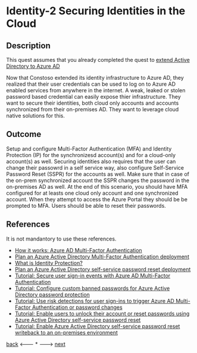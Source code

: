 # Identity-2 Securing Identities in the Cloud

## Description

This quest assumes that you already completed the quest to [extend Active Directory to Azure AD](./Identity-1.md)

Now that Constoso extended its identity infrastructure to Azure AD, they realized that their user credentials can be used to log on to Azure AD enabled services from anywhere in the internet. A weak, leaked or stolen password based credential can easily expose thier infrastructure. They want to secure their identities, both cloud only accounts and accounts synchronized from their on-premises AD. They want to leverage cloud native solutions for this.



## Outcome

Setup and configure Multi-Factor Authentication (MFA) and Identity Protection (IP) for the synchronizesd account(s) and for a cloud-only account(s) as well. Securing identities also requires that the user can change their passowrd in  a self service way, also configure Self-Service Password Reset (SSPR) for the accounts as well. Make sure that in case of the on-prem synchronized account the SSPR changes the password in the on-premises AD as well. At the end of this scenario, you should have MFA configured for at leasts one cloud only account and one synchronized account. When they attempt to access the Azure Portal they should be be prompted to MFA. Users should be able to reset their passwords.


## References

It is not mandantory to use these references.

- [How it works: Azure AD Multi-Factor Authentication](https://docs.microsoft.com/en-us/azure/active-directory/authentication/concept-mfa-howitworks)
- [Plan an Azure Active Directory Multi-Factor Authentication deployment](https://docs.microsoft.com/en-us/azure/active-directory/authentication/howto-mfa-getstarted)
- [What is Identity Protection?](https://docs.microsoft.com/en-us/azure/active-directory/identity-protection/overview-identity-protection)
- [Plan an Azure Active Directory self-service password reset deployment](https://docs.microsoft.com/en-us/azure/active-directory/authentication/howto-sspr-deployment)
- [Tutorial: Secure user sign-in events with Azure AD Multi-Factor Authentication](https://docs.microsoft.com/en-us/azure/active-directory/authentication/tutorial-enable-azure-mfa)
- [Tutorial: Configure custom banned passwords for Azure Active Directory password protection](https://docs.microsoft.com/en-us/azure/active-directory/authentication/tutorial-configure-custom-password-protection)
- [Tutorial: Use risk detections for user sign-ins to trigger Azure AD Multi-Factor Authentication or password changes](https://docs.microsoft.com/en-us/azure/active-directory/authentication/tutorial-risk-based-sspr-mfa)
- [Tutorial: Enable users to unlock their account or reset passwords using Azure Active Directory self-service password reset](https://docs.microsoft.com/en-us/azure/active-directory/authentication/tutorial-enable-sspr)
- [Tutorial: Enable Azure Active Directory self-service password reset writeback to an on-premises environment](https://docs.microsoft.com/en-us/azure/active-directory/authentication/tutorial-enable-sspr-writeback)

[back](./Identity-1.md) <--- * ---> [next](./Identity-3.md)
